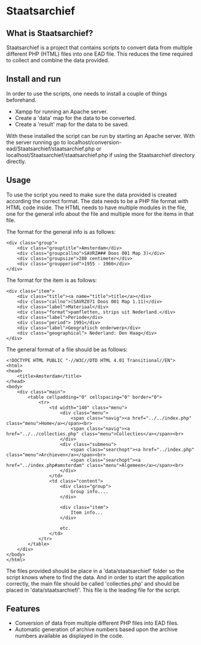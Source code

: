 # Staatsarchief

## What is Staatsarchief?
Staatsarchief is a project that contains scripts to convert data from multiple different PHP (HTML) files into one EAD file.
This reduces the time required to collect and combine the data provided.

## Install and run
In order to use the scripts, one needs to install a couple of things beforehand.
* Xampp for running an Apache server.
* Create a 'data' map for the data to be converted.
* Create a 'result' map for the data to be saved.

With these installed the script can be run by starting an Apache server. 
With the server running go to localhost/conversion-ead/Staatsarchief/staatsarchief.php or localhost/Staatsarchief/staatsarchief.php if using the Staatsarchief directory directly.

## Usage
To use the script you need to make sure the data provided is created according the correct format.
The data needs to be a PHP file format with HTML code inside.
The HTML needs to have multiple modules in the file, one for the general info about the file and multiple more
for the items in that file.

The format for the general info is as follows:
```
<div class="group">
    <div class="grouptitle">Amsterdam</div>
    <div class="groupcallno">SAVRZ### Doos 001 Map 3)</div>
    <div class="groupsize">280 centimeter</div>
    <div class="groupperiod">1955 - 1966</div>
</div>
```

The format for the item is as follows:
```
<div class="item">
    <div class="title"><a name="title">title</a></div>
    <div class="callno">(SAVRZ071 Doos 001 Map 1.11)</div>
    <div class="label">Materiaal</div>
    <div class="format">pamfletten, strips uit Nederland.</div>
    <div class="label">Periode</div>
    <div class="period"> 1991</div>
    <div class="label">Geografisch onderwerp</div>
    <div class="geographical"> Nederland: Den Haag</div>
</div>
```

The general format of a file should be as follows:
```
<!DOCTYPE HTML PUBLIC "-//W3C//DTD HTML 4.01 Transitional//EN">
<html>
<head>
    <title>Amsterdam</title>
</head>
<body>
    <div class="main">
        <table cellpadding="0" cellspacing="0" border="0">
            <tr>
                <td width="140" class="menu">
                    <div class="menu">
                        <span class="navig"><a href="../../index.php" class="menu">Home</a></span><br>
                        <span class="navig"><a href="../../collecties.php" class="menu">Collecties</a></span><br>
                    </div>
                    <div class="submenu">
                        <span class="searchopt"><a href="../index.php" class="menu">Archieven</a></span><br>
                        <span class="searchopt"><a href="../index.php#amsterdam" class="menu">Algemeen</a></span><br>
                    </div>
                </td>
                <td class="content">
                    <div class="group">
                        Group info....
                    </div>
                    
                    <div class="item">
                        Item info...
                    </div>
                    
                    etc.
                </td>
            </tr>
        </table>
    </div>
</body>
</html>
```

The files provided should be place in a 'data/staatsarchief' folder so the script knows where to find the data.
And in order to start the application correctly, the main file should be called 'collecties.php' and should be placed in 'data/staatsarchief/'.
This file is the leading file for the script.

## Features
* Conversion of data from multiple different PHP files into EAD files.
* Automatic generation of archive numbers based upon the archive numbers available as displayed in the code.

